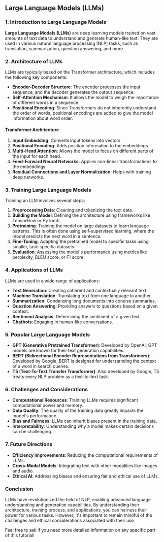 

## Large Language Models (LLMs)

### 1. Introduction to Large Language Models

**Large Language Models (LLMs)** are deep learning models trained on vast amounts of text data to understand and generate human-like text. They are used in various natural language processing (NLP) tasks, such as translation, summarization, question answering, and more.

### 2. Architecture of LLMs

LLMs are typically based on the Transformer architecture, which includes the following key components:

- **Encoder-Decoder Structure**: The encoder processes the input sequence, and the decoder generates the output sequence.
- **Self-Attention Mechanism**: It allows the model to weigh the importance of different words in a sequence.
- **Positional Encoding**: Since Transformers do not inherently understand the order of words, positional encodings are added to give the model information about word order.

#### Transformer Architecture

1. **Input Embedding**: Converts input tokens into vectors.
2. **Positional Encoding**: Adds position information to the embeddings.
3. **Multi-Head Attention**: Allows the model to focus on different parts of the input for each head.
4. **Feed-Forward Neural Networks**: Applies non-linear transformations to the embeddings.
5. **Residual Connections and Layer Normalization**: Helps with training deep networks.

### 3. Training Large Language Models

Training an LLM involves several steps:

1. **Preprocessing Data**: Cleaning and tokenizing the text data.
2. **Building the Model**: Defining the architecture using frameworks like TensorFlow or PyTorch.
3. **Pretraining**: Training the model on large datasets to learn language patterns. This is often done using self-supervised learning, where the model predicts the next word in a sentence.
4. **Fine-Tuning**: Adapting the pretrained model to specific tasks using smaller, task-specific datasets.
5. **Evaluation**: Assessing the model's performance using metrics like perplexity, BLEU score, or F1 score.

### 4. Applications of LLMs

LLMs are used in a wide range of applications:

- **Text Generation**: Creating coherent and contextually relevant text.
- **Machine Translation**: Translating text from one language to another.
- **Summarization**: Condensing long documents into concise summaries.
- **Question Answering**: Providing answers to questions based on a given context.
- **Sentiment Analysis**: Determining the sentiment of a given text.
- **Chatbots**: Engaging in human-like conversations.

### 5. Popular Large Language Models

- **GPT (Generative Pretrained Transformer)**: Developed by OpenAI, GPT models are known for their text generation capabilities.
- **BERT (Bidirectional Encoder Representations from Transformers)**: Developed by Google, BERT is designed for understanding the context of a word in search queries.
- **T5 (Text-To-Text Transfer Transformer)**: Also developed by Google, T5 treats every NLP problem as a text-to-text task.

### 6. Challenges and Considerations

- **Computational Resources**: Training LLMs requires significant computational power and memory.
- **Data Quality**: The quality of the training data greatly impacts the model's performance.
- **Bias and Fairness**: LLMs can inherit biases present in the training data.
- **Interpretability**: Understanding why a model makes certain decisions can be challenging.

### 7. Future Directions

- **Efficiency Improvements**: Reducing the computational requirements of LLMs.
- **Cross-Modal Models**: Integrating text with other modalities like images and audio.
- **Ethical AI**: Addressing biases and ensuring fair and ethical use of LLMs.

### Conclusion

LLMs have revolutionized the field of NLP, enabling advanced language understanding and generation capabilities. By understanding their architecture, training process, and applications, you can harness their power for various tasks. However, it's important to remain mindful of the challenges and ethical considerations associated with their use.

Feel free to ask if you need more detailed information on any specific part of this tutorial!